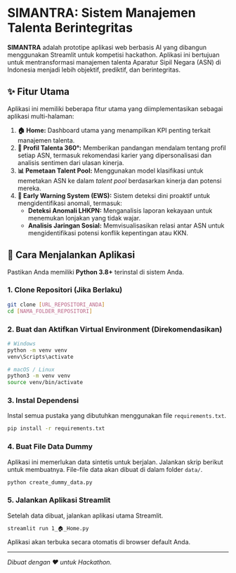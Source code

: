 # SIMANTRA: Sistem Manajemen Talenta Berintegritas

**SIMANTRA** adalah prototipe aplikasi web berbasis AI yang dibangun menggunakan Streamlit untuk kompetisi hackathon. Aplikasi ini bertujuan untuk mentransformasi manajemen talenta Aparatur Sipil Negara (ASN) di Indonesia menjadi lebih objektif, prediktif, dan berintegritas.

## ✨ Fitur Utama

Aplikasi ini memiliki beberapa fitur utama yang diimplementasikan sebagai aplikasi multi-halaman:

1.  **🏠 Home:** Dashboard utama yang menampilkan KPI penting terkait manajemen talenta.
2.  **👤 Profil Talenta 360°:** Memberikan pandangan mendalam tentang profil setiap ASN, termasuk rekomendasi karier yang dipersonalisasi dan analisis sentimen dari ulasan kinerja.
3.  **📊 Pemetaan Talent Pool:** Menggunakan model klasifikasi untuk memetakan ASN ke dalam _talent pool_ berdasarkan kinerja dan potensi mereka.
4.  **🚨 Early Warning System (EWS):** Sistem deteksi dini proaktif untuk mengidentifikasi anomali, termasuk:
    - **Deteksi Anomali LHKPN:** Menganalisis laporan kekayaan untuk menemukan lonjakan yang tidak wajar.
    - **Analisis Jaringan Sosial:** Memvisualisasikan relasi antar ASN untuk mengidentifikasi potensi konflik kepentingan atau KKN.

## 🚀 Cara Menjalankan Aplikasi

Pastikan Anda memiliki **Python 3.8+** terinstal di sistem Anda.

### 1. Clone Repositori (Jika Berlaku)

```bash
git clone [URL_REPOSITORI_ANDA]
cd [NAMA_FOLDER_REPOSITORI]
```

### 2. Buat dan Aktifkan Virtual Environment (Direkomendasikan)

```bash
# Windows
python -m venv venv
venv\Scripts\activate

# macOS / Linux
python3 -m venv venv
source venv/bin/activate
```

### 3. Instal Dependensi

Instal semua pustaka yang dibutuhkan menggunakan file `requirements.txt`.

```bash
pip install -r requirements.txt
```

### 4. Buat File Data Dummy

Aplikasi ini memerlukan data sintetis untuk berjalan. Jalankan skrip berikut untuk membuatnya. File-file data akan dibuat di dalam folder `data/`.

```bash
python create_dummy_data.py
```

### 5. Jalankan Aplikasi Streamlit

Setelah data dibuat, jalankan aplikasi utama Streamlit.

```bash
streamlit run 1_🏠_Home.py
```

Aplikasi akan terbuka secara otomatis di browser default Anda.

---

_Dibuat dengan ❤️ untuk Hackathon._
